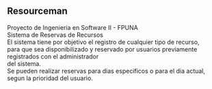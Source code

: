 Resourceman
------------
Proyecto de Ingenieria en Software II - FPUNA<br>
Sistema de Reservas de Recursos<br>
El sistema tiene por objetivo el registro de cualquier tipo de recurso, <br>
para que sea disponibilizado y reservado por usuarios previamente registrados con el administrador<br>
del sistema.<br>
Se pueden realizar reservas para dias especificos o para el dia actual, segun la prioridad del usuario.
